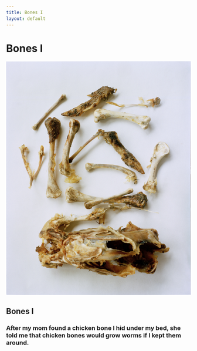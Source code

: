 ```yaml
---
title: Bones I
layout: default
---
```

<div class="col-md-9 col-md-offset-3">
	<h1>
	Bones I
	</h1>
	<div class="projects">
		<div class="project-item">
			<a href="img/objects/bones.jpg" data-lightbox="img">
				<img src="img/objects/bones.jpg" alt="Bones I">
			</a>
			<h2 class="title">Bones I</h2>
			<h3>
				After my mom found a chicken bone I hid under my bed, she told me that chicken bones would grow worms if I kept them around.
			</h3>
		</div>
	</div>
</div>
